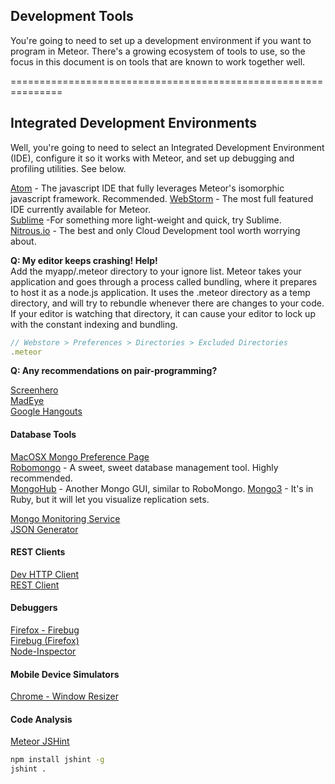 ## Development Tools

You're going to need to set up a development environment if you want to program in Meteor.  There's a growing ecosystem of tools to use, so the focus in this document is on tools that are known to work together well.   

===============================================================
## Integrated Development Environments

Well, you're going to need to select an Integrated Development Environment (IDE), configure it so it works with Meteor, and set up debugging and profiling utilities.  See below.  

[Atom](http://www.atom.io) - The javascript IDE that fully leverages Meteor's isomorphic javascript framework.  Recommended.
[WebStorm](http://www.jetbrains.com/webstorm/) - The most full featured IDE currently available for Meteor.    
[Sublime](http://www.sublimetext.com/) -For something more light-weight and quick, try Sublime.   
[Nitrous.io](https://www.nitrous.io/) - The best and only Cloud Development tool worth worrying about.  
  
**Q:  My editor keeps crashing!  Help!**  
Add the myapp/.meteor directory to your ignore list.  Meteor takes your application and goes through a process called bundling, where it prepares to host it as a node.js application.  It uses the .meteor directory as a temp directory, and will try to rebundle whenever there are changes to your code.  If your editor is watching that directory, it can cause your editor to lock up with the constant indexing and bundling. 

````js
// Webstore > Preferences > Directories > Excluded Directories
.meteor
````

  

**Q:  Any recommendations on pair-programming?**  

[Screenhero](http://screenhero.com/download.html?src=btn)      
[MadEye](http://madeye.io/get-started)  
[Google Hangouts](http://www.google.com/+/learnmore/hangouts/)  





  
#### Database Tools
[MacOSX Mongo Preference Page](http://blog.mongodb.org/post/28925264384/macosx-preferences-pane-for-mongodb)  
[Robomongo](http://robomongo.org/) - A sweet, sweet database management tool.  Highly recommended.   
[MongoHub](http://mongohub.todayclose.com/) - Another Mongo GUI, similar to RoboMongo.
[Mongo3](http://mongo3.com/) - It's in Ruby, but it will let you visualize replication sets.   

[Mongo Monitoring Service](https://mms.mongodb.com/setup)  
[JSON Generator](http://www.json-generator.com/)  
  

#### REST Clients  
[Dev HTTP Client](https://chrome.google.com/webstore/detail/dev-http-client/aejoelaoggembcahagimdiliamlcdmfm)      
[REST Client](https://chrome.google.com/webstore/detail/postman-rest-client/fdmmgilgnpjigdojojpjoooidkmcomcm/)      
  


#### Debuggers  
[Firefox - Firebug](https://getfirebug.com/)    
[Firebug (Firefox)](https://getfirebug.com/)   
[Node-Inspector](https://github.com/node-inspector/node-inspector)    
  

#### Mobile Device Simulators  
[Chrome - Window Resizer](https://chrome.google.com/webstore/detail/window-resizer/kkelicaakdanhinjdeammmilcgefonfh)    


#### Code Analysis  

[Meteor JSHint](https://github.com/raix/Meteor-jshintrc)  

````sh
npm install jshint -g
jshint .
````
